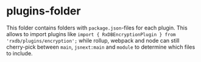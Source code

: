 # plugins-folder

This folder contains folders with `package.json`-files for each plugin. This allows to import plugins like `import { RxDBEncryptionPlugin } from 'rxdb/plugins/encryption';` while rollup, webpack and node can still cherry-pick between `main`, `jsnext:main` and `module` to determine which files to include.
